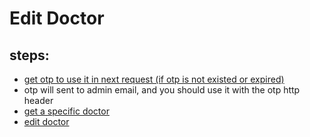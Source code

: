 # Edit Doctor

## steps:

- [get otp to use it in next request (if otp is not existed or expired)](https://documenter.getpostman.com/view/12318086/2sA3Bt3pg1#7efa3ce6-4e19-4748-ae9f-af03d4e78d74)
- otp will sent to admin email, and you should use it with the otp http header
- [get a specific doctor](https://documenter.getpostman.com/view/12318086/2sA3Bt3pg1#56dc0e25-928d-43bf-9cef-cc2c8dd0e469)
- [edit doctor](https://documenter.getpostman.com/view/12318086/2sA3Bt3pg1#5ac7fd06-1f9c-42cb-a1b8-b0d50a12c783)
